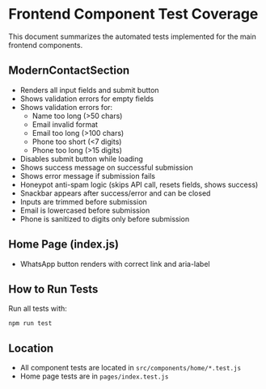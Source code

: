 # Frontend Component Test Coverage

This document summarizes the automated tests implemented for the main frontend components.

## ModernContactSection
- Renders all input fields and submit button
- Shows validation errors for empty fields
- Shows validation errors for:
  - Name too long (>50 chars)
  - Email invalid format
  - Email too long (>100 chars)
  - Phone too short (<7 digits)
  - Phone too long (>15 digits)
- Disables submit button while loading
- Shows success message on successful submission
- Shows error message if submission fails
- Honeypot anti-spam logic (skips API call, resets fields, shows success)
- Snackbar appears after success/error and can be closed
- Inputs are trimmed before submission
- Email is lowercased before submission
- Phone is sanitized to digits only before submission

## Home Page (index.js)
- WhatsApp button renders with correct link and aria-label

## How to Run Tests
Run all tests with:

```
npm run test
```

## Location
- All component tests are located in `src/components/home/*.test.js`
- Home page tests are in `pages/index.test.js`
